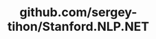 ---
layout: post
title: github.com/sergey-tihon/Stanford.NLP.NET
categories: link
tags: [انگلیسی, برنامه‌نویسی]
---